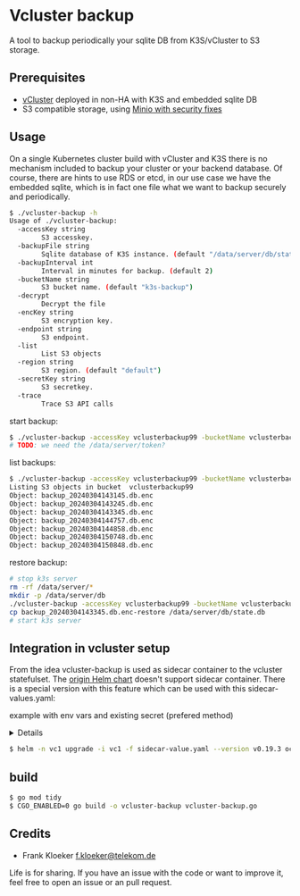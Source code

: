 # Vcluster backup

A tool to backup periodically your sqlite DB from K3S/vCluster to S3 storage.

## Prerequisites

- [vCluster](https://www.vcluster.com/docs/getting-started/deployment) deployed in non-HA with K3S and embedded sqlite DB
- S3 compatible storage, using [Minio with security fixes](https://github.com/eumel8/minio/tree/fix/securitycontext/helm/minio)

## Usage

On a single Kubernetes cluster build with vCluster and K3S there is no mechanism included to backup your cluster or your backend database. Of course, there are hints to use RDS or etcd, in our use case we have the embedded sqlite, which is in fact one file what we want to backup securely and periodically. 


```bash
$ ./vcluster-backup -h
Usage of ./vcluster-backup:
  -accessKey string
    	S3 accesskey.
  -backupFile string
    	Sqlite database of K3S instance. (default "/data/server/db/state.db")
  -backupInterval int
    	Interval in minutes for backup. (default 2)
  -bucketName string
    	S3 bucket name. (default "k3s-backup")
  -decrypt
    	Decrypt the file
  -encKey string
    	S3 encryption key.
  -endpoint string
    	S3 endpoint.
  -list
    	List S3 objects
  -region string
    	S3 region. (default "default")
  -secretKey string
    	S3 secretkey.
  -trace
    	Trace S3 API calls

```

start backup:

```bash
$ ./vcluster-backup -accessKey vclusterbackup99 -bucketName vclusterbackup99 -endpoint minio.example.com -secretKey xxxxxx -encKey 12345 -backupInterval 1
# TODO: we need the /data/server/token?
```

list backups:

```bash
$ ./vcluster-backup -accessKey vclusterbackup99 -bucketName vclusterbackup99 -endpoint minio.example.com -secretKey xxxxxx -list
Listing S3 objects in bucket  vclusterbackup99
Object: backup_20240304143145.db.enc
Object: backup_20240304143245.db.enc
Object: backup_20240304143345.db.enc
Object: backup_20240304144757.db.enc
Object: backup_20240304144858.db.enc
Object: backup_20240304150748.db.enc
Object: backup_20240304150848.db.enc
```

restore backup:

```bash
# stop k3s server
rm -rf /data/server/*
mkdir -p /data/server/db
./vcluster-backup -accessKey vclusterbackup99 -bucketName vclusterbackup99 -endpoint minio.example.com -secretKey xxxxxx -backupFile backup_20240304143345.db.enc -encKey 12345 -restore
cp backup_20240304143345.db.enc-restore /data/server/db/state.db
# start k3s server
```


## Integration in vcluster setup

From the idea vcluster-backup is used as sidecar container to the vcluster statefulset. The [origin Helm chart](https://github.com/loft-sh/vcluster/blob/v0.19.3/charts/k3s/templates/syncer.yaml) doesn't support sidecar container. There is a special version with this feature which can be used with this sidecar-values.yaml:

example with env vars and existing secret (prefered method)

<details>
```yaml

sidecar:
- env:
    - name: ENDPOINT
      value: minio.example.com
    - name: ACCESS_KEY
      value: vc1
    - name: BUCKET_NAME
      value: vc1
    - name: CLUSTERNAME
      value: vc1
    - name: ENC_KEY
      value: "12345"
    - name: TRACE
      value: "1"
    - name: BACKUP_INTERVAL
      value: "1"
    - name: SECRET_KEY
      valueFrom:
        secretKeyRef:
          name: s3-register
          key: s3secretkey
  image: mtr.devops.telekom.de/caas/vcluster-backup:latest
  imagePullPolicy: Always
  name: backup
  resources:
    limits:
      cpu: "1"
      memory: 512Mi
    requests:
      cpu: 20m
      memory: 64Mi
  securityContext:
    allowPrivilegeEscalation: false
    capabilities:
      drop:
      - all
    readOnlyRootFilesystem: true
    runAsGroup: 1000
    runAsNonRoot: true
    runAsUser: 1000
  volumeMounts:
  - mountPath: /tmp
    name: tmp
  - mountPath: /data
    name: data
```
</details>

example with program flags

<details>

```yaml
sidecar:
  - args:
    - /app/vcluster-backup
    - -endpoint=minio.example.com
    - -accessKey=xxxxx
    - -secretKey=xxxxx
    - -bucketName=vclusterbackups
    - -encKey=12345 
    - -trace=true
    image: mtr.devops.telekom.de/caas/vcluster-backup:latest
    imagePullPolicy: Always
    name: backup
    resources:
      limits:
        cpu: "1"
        memory: 512Mi
      requests:
        cpu: 20m
        memory: 64Mi
    securityContext:
      allowPrivilegeEscalation: false
      capabilities:
        drop:
        - all
      readOnlyRootFilesystem: true
      runAsGroup: 1000
      runAsNonRoot: true
      runAsUser: 1000
    volumeMounts:
    - mountPath: /tmp
      name: tmp
    - mountPath: /data
      name: data
```

</details>

```bash
$ helm -n vc1 upgrade -i vc1 -f sidecar-value.yaml --version v0.19.3 oci://mtr.devops.telekom.de/caas/charts/vcluster
```

## build

```bash
$ go mod tidy
$ CGO_ENABLED=0 go build -o vcluster-backup vcluster-backup.go
```

## Credits

- Frank Kloeker <f.kloeker@telekom.de>

Life is for sharing. If you have an issue with the code or want to improve it, feel free to open an issue or an pull
request.
